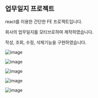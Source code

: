 ## 업무일지 프로젝트

react를 이용한 간단한 FE 프로젝트입니다.

회사의 업무일지를 모티브로하여 제작하였습니다.

작성, 조회, 수정, 삭제기능을 구현하였습니다.

![image](https://github.com/shinbi-park/Worklog/assets/74188167/01536641-6348-4a97-a67d-2fc3f29eefcf)

![image](https://github.com/shinbi-park/Worklog/assets/74188167/fd3ee1e1-3697-401f-85de-ddd32c717ddb)

![image](https://github.com/shinbi-park/Worklog/assets/74188167/6e3d6530-e93c-499c-9eb8-fc2d876801ae)

![image](https://github.com/shinbi-park/Worklog/assets/74188167/83e16a53-55ba-4d21-ac10-9d1ddcb09e57)

![image](https://github.com/shinbi-park/Worklog/assets/74188167/728b4fdf-c7cd-4fe6-85d6-d4f90baab55d)

